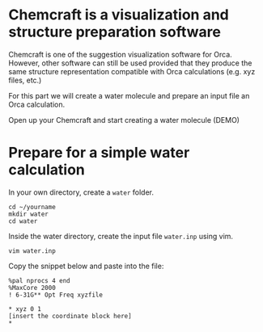 # Chemcraft is a visualization and structure preparation software

Chemcraft is one of the suggestion visualization software for Orca. However, other software can still be used provided that they produce the same structure representation compatible with Orca calculations (e.g. xyz files, etc.)


For this part we will create a water molecule and prepare an input file an Orca calculation.

Open up your Chemcraft and start creating a water molecule (DEMO)

# Prepare for a simple water calculation

In your own directory, create a `water` folder.

```
cd ~/yourname
mkdir water
cd water
```

Inside the water directory, create the input file `water.inp` using vim.

```
vim water.inp
```

Copy the snippet below and paste into the file:

```
%pal nprocs 4 end
%MaxCore 2000
! 6-31G** Opt Freq xyzfile

* xyz 0 1
[insert the coordinate block here]
*
```
